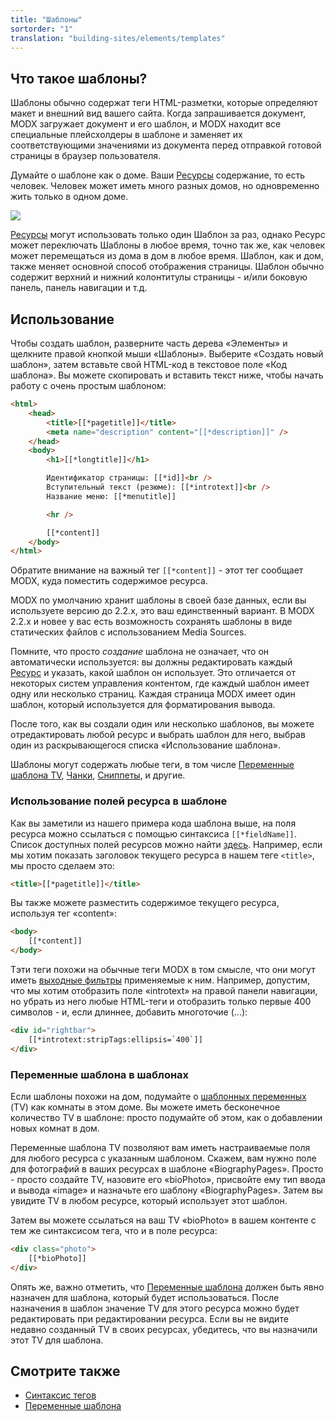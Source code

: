 ```yaml
---
title: "Шаблоны"
sortorder: "1"
translation: "building-sites/elements/templates"
---
```


## Что такое шаблоны?

Шаблоны обычно содержат теги HTML-разметки, которые определяют макет и внешний вид вашего сайта. Когда запрашивается документ, MODX загружает документ и его шаблон, и MODX находит все специальные плейсхолдеры в шаблоне и заменяет их соответствующими значениями из документа перед отправкой готовой страницы в браузер пользователя.

Думайте о шаблоне как о доме. Ваши [Ресурсы](building-sites/resources "Ресурсы") содержание, то есть человек. Человек может иметь много разных домов, но одновременно жить только в одном доме.

![](template-info1.jpg)

[Ресурсы](building-sites/resources "Ресурсы") могут использовать только один Шаблон за раз, однако Ресурс может переключать Шаблоны в любое время, точно так же, как человек может перемещаться из дома в дом в любое время. Шаблон, как и дом, также меняет основной способ отображения страницы. Шаблон обычно содержит верхний и нижний колонтитулы страницы - и/или боковую панель, панель навигации и т.д.

## Использование

Чтобы создать шаблон, разверните часть дерева «Элементы» и щелкните правой кнопкой мыши «Шаблоны». Выберите «Создать новый шаблон», затем вставьте свой HTML-код в текстовое поле «Код шаблона». Вы можете скопировать и вставить текст ниже, чтобы начать работу с очень простым шаблоном:

```html
<html>
    <head>
        <title>[[*pagetitle]]</title>
        <meta name="description" content="[[*description]]" />
    </head>
    <body>
        <h1>[[*longtitle]]</h1>

        Идентификатор страницы: [[*id]]<br />
        Вступительный текст (резюме): [[*introtext]]<br />
        Название меню: [[*menutitle]]

        <hr />

        [[*content]]
    </body>
</html>
```

Обратите внимание на важный тег `[[*content]]` - этот тег сообщает MODX, куда поместить содержимое ресурса.

MODX по умолчанию хранит шаблоны в своей базе данных, если вы используете версию до 2.2.x, это ваш единственный вариант. В MODX 2.2.x и новее у вас есть возможность сохранять шаблоны в виде статических файлов с использованием Media Sources.

Помните, что просто _создание_ шаблона не означает, что он автоматически используется: вы должны редактировать каждый [Ресурс](building-sites/resources "Ресурсы") и указать, какой шаблон он использует. Это отличается от некоторых систем управления контентом, где каждый шаблон имеет одну или несколько страниц. Каждая страница MODX имеет один шаблон, который используется для форматирования вывода.

После того, как вы создали один или несколько шаблонов, вы можете отредактировать любой ресурс и выбрать шаблон для него, выбрав один из раскрывающегося списка «Использование шаблона».

Шаблоны могут содержать любые теги, в том числе [Переменные шаблона TV](building-sites/elements/template-variables "Переменные шаблона TV"), [Чанки](building-sites/elements/chunks "Чанки"), [Сниппеты](extending-modx/snippets "Сниппеты"), и другие.

### Использование полей ресурса в шаблоне

Как вы заметили из нашего примера кода шаблона выше, на поля ресурса можно ссылаться с помощью синтаксиса `[[*fieldName]]`. Список доступных полей ресурсов можно найти [здесь](building-sites/resources). Например, если мы хотим показать заголовок текущего ресурса в нашем теге `<title>`, мы просто сделаем это:

```html
<title>[[*pagetitle]]</title>
```

Вы также можете разместить содержимое текущего ресурса, используя тег «content»:

```html
<body>
    [[*content]]
</body>
```

Tэти теги похожи на обычные теги MODX в том смысле, что они могут иметь [выходные фильтры](building-sites/tag-syntax/output-filters) применяемые к ним. Например, допустим, что мы хотим отобразить поле «introtext» на правой панели навигации, но убрать из него любые HTML-теги и отобразить только первые 400 символов - и, если длиннее, добавить многоточие (...):

```html
<div id="rightbar">
    [[*introtext:stripTags:ellipsis=`400`]]
</div>
```

### Переменные шаблона в шаблонах

Если шаблоны похожи на дом, подумайте о [шаблонных переменных](building-sites/elements/template-variables "Переменные шаблона") (TV) как комнаты в этом доме. Вы можете иметь бесконечное количество TV в шаблоне: просто подумайте об этом, как о добавлении новых комнат в дом.

Переменные шаблона TV позволяют вам иметь настраиваемые поля для любого ресурса с указанным шаблоном. Скажем, вам нужно поле для фотографий в ваших ресурсах в шаблоне «BiographyPages». Просто - просто создайте TV, назовите его «bioPhoto», присвойте ему тип ввода и вывода «image» и назначьте его шаблону «BiographyPages». Затем вы увидите TV в любом ресурсе, который использует этот шаблон.

Затем вы можете ссылаться на ваш TV «bioPhoto» в вашем контенте с тем же синтаксисом тега, что и в поле ресурса:

```html
<div class="photo">
    [[*bioPhoto]]
</div>
```

Опять же, важно отметить, что [Переменные шаблона](building-sites/elements/template-variables "Переменные шаблона") должен быть явно назначен для шаблона, который будет использоваться. После назначения в шаблон значение TV для этого ресурса можно будет редактировать при редактировании ресурса. Если вы не видите недавно созданный TV в своих ресурсах, убедитесь, что вы назначили этот TV для шаблона.

## Смотрите также

-   [Синтаксис тегов](building-sites/tag-syntax "Синтаксис тегов")
-   [Переменные шаблона](building-sites/elements/template-variables "Переменные шаблона")

